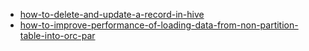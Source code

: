- [how-to-delete-and-update-a-record-in-hive](http://stackoverflow.com/questions/17810537/how-to-delete-and-update-a-record-in-hive)
- [how-to-improve-performance-of-loading-data-from-non-partition-table-into-orc-par](http://stackoverflow.com/questions/28920328/how-to-improve-performance-of-loading-data-from-non-partition-table-into-orc-par)
